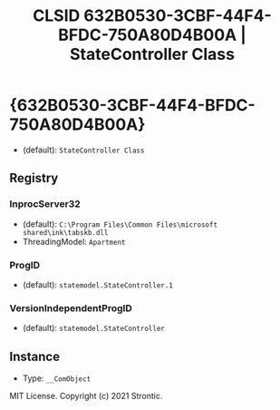 ﻿---
title: "CLSID 632B0530-3CBF-44F4-BFDC-750A80D4B00A | StateController Class"
excerpt: What is COM-Object CLSID 632B0530-3CBF-44F4-BFDC-750A80D4B00A?
---

# {632B0530-3CBF-44F4-BFDC-750A80D4B00A}

* (default): `StateController Class`

## Registry


### InprocServer32

* (default): `C:\Program Files\Common Files\microsoft shared\ink\tabskb.dll`
* ThreadingModel: `Apartment`

### ProgID

* (default): `statemodel.StateController.1`

### VersionIndependentProgID

* (default): `statemodel.StateController`

## Instance

* Type: `__ComObject`

MIT License. Copyright (c) 2021 Strontic.


